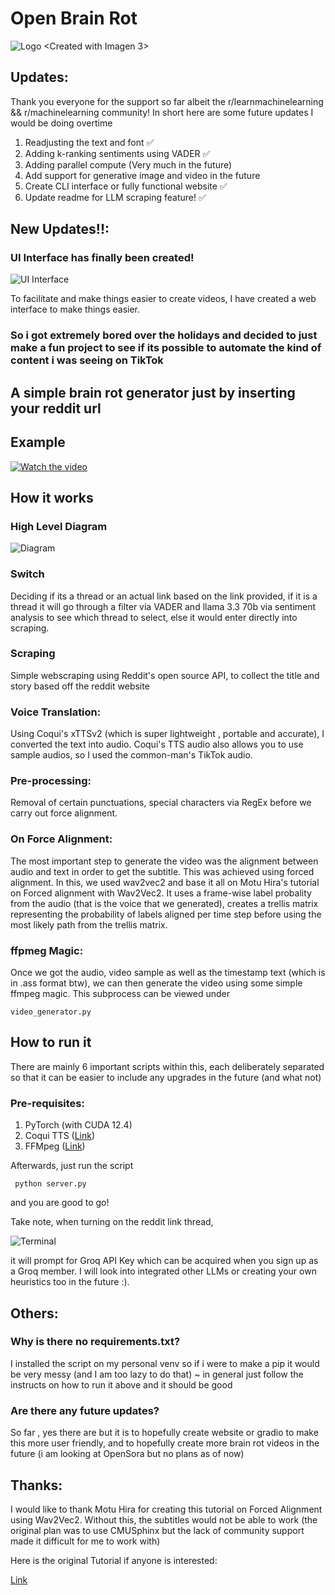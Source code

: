 # Open Brain Rot

![Logo](images/logo.jpg)
<Created with Imagen 3>

## Updates:

Thank you everyone for the support so far albeit the r/learnmachinelearning && r/machinelearning community! In short here are some future updates I would be doing overtime

1. Readjusting the text and font :white_check_mark:
2. Adding k-ranking sentiments using VADER :white_check_mark:
3. Adding parallel compute (Very much in the future)
4. Add support for generative image and video in the future
5. Create CLI interface or fully functional website :white_check_mark:
6. Update readme for LLM scraping feature! :white_check_mark:

## New Updates!!:

### UI Interface has finally been created!

![UI Interface](images/ui.png)

To facilitate and make things easier to create videos, I have created a web interface to make things easier.

### So i got extremely bored over the holidays and decided to just make a fun project to see if its possible to automate the kind of content i was seeing on TikTok

## A simple brain rot generator just by inserting your reddit url

## Example

[![Watch the video](images/thumbnail.png)](https://youtube.com/shorts/CRhbay8YvBg)

## How it works

### High Level Diagram

![Diagram](images/diagram.png)

### Switch

Deciding if its a thread or an actual link based on the link provided, if it is a thread it will go through a filter via VADER and llama 3.3 70b via sentiment analysis to see which thread to select, else it would enter directly into scraping.

### Scraping

Simple webscraping using Reddit's open source API, to collect the title and story based off the reddit website

### Voice Translation:

Using Coqui's xTTSv2 (which is super lightweight , portable and accurate), I converted the text into audio. Coqui's TTS audio also allows you to use sample audios, so I used the common-man's TikTok audio.

### Pre-processing:

Removal of certain punctuations, special characters via RegEx before we carry out force alignment.

### On Force Alignment:

The most important step to generate the video was the alignment between audio and text in order to get the subtitle. This was achieved using forced alignment. In this, we used wav2vec2 and base it all on Motu Hira's tutorial on Forced alignment with Wav2Vec2. It uses a frame-wise label probality from the audio (that is the voice that we generated), creates a trellis matrix representing the probability of labels aligned per time step before using the most likely path from the trellis matrix.

### ffpmeg Magic:

Once we got the audio, video sample as well as the timestamp text (which is in .ass format btw), we can then generate the video using some simple ffmpeg magic. This subprocess can be viewed under

`video_generator.py`

## How to run it

There are mainly 6 important scripts within this, each deliberately separated so that it can be easier to include any upgrades in the future (and what not)

### Pre-requisites:

1. PyTorch (with CUDA 12.4)
2. Coqui TTS ([Link](https://github.com/coqui-ai/TTS))
3. FFMpeg ([Link](https://www.ffmpeg.org/))

Afterwards, just run the script

` python server.py`

and you are good to go!

Take note, when turning on the reddit link thread,

![Terminal](images/terminal.png)

it will prompt for Groq API Key which can be acquired when you sign up as a Groq member. I will look into integrated other LLMs or creating your own heuristics too in the future :).

## Others:

### Why is there no requirements.txt?

I installed the script on my personal venv so if i were to make a pip it would be very messy (and I am too lazy to do that) ~ in general just follow the instructs on how to run it above and it should be good

### Are there any future updates?

So far , yes there are but it is to hopefully create website or gradio to make this more user friendly, and to hopefully create more brain rot videos in the future (i am looking at OpenSora but no plans as of now)

## Thanks:

I would like to thank Motu Hira for creating this tutorial on Forced Alignment using Wav2Vec2. Without this, the subtitles would not be able to work (the original plan was to use CMUSphinx but the lack of community support made it difficult for me to work with)

Here is the original Tutorial if anyone is interested:

[Link](https://pytorch.org/audio/main/tutorials/forced_alignment_tutorial.html)
